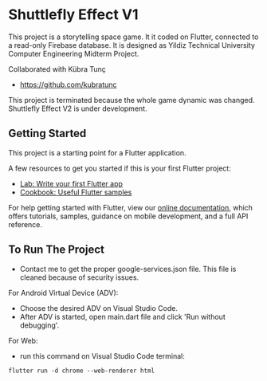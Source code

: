 # Shuttlefly Effect V1

This project is a storytelling space game. It it coded on Flutter, connected to a read-only Firebase database. It is designed as Yildiz Technical University Computer Engineering Midterm Project.

Collaborated with Kübra Tunç
- https://github.com/kubratunc

This project is terminated because the whole game dynamic was changed. Shuttlefly Effect V2 is under development.

## Getting Started

This project is a starting point for a Flutter application.

A few resources to get you started if this is your first Flutter project:

- [Lab: Write your first Flutter app](https://flutter.dev/docs/get-started/codelab)
- [Cookbook: Useful Flutter samples](https://flutter.dev/docs/cookbook)

For help getting started with Flutter, view our
[online documentation](https://flutter.dev/docs), which offers tutorials,
samples, guidance on mobile development, and a full API reference.

## To Run The Project

- Contact me to get the proper google-services.json file. This file is cleaned because of security issues.

For Android Virtual Device (ADV):
- Choose the desired ADV on Visual Studio Code.
- After ADV is started, open main.dart file and click 'Run without debugging'.

For Web:
- run this command on Visual Studio Code terminal:
```
flutter run -d chrome --web-renderer html
```
